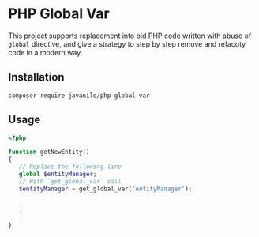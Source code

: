 # PHP Global Var

This project supports replacement into old PHP code written with abuse of `global` directive, and give a strategy to step by step remove and refacoty code in a modern way.

## Installation

```shell
composer require javanile/php-global-var
```

## Usage

```php
<?php

function getNewEntity() 
{
   // Replace the following line
   global $entityManager;
   // With `get_global_var` call
   $entityManager = get_global_var('entityManager');
   
   .
   .
   .
}
```
